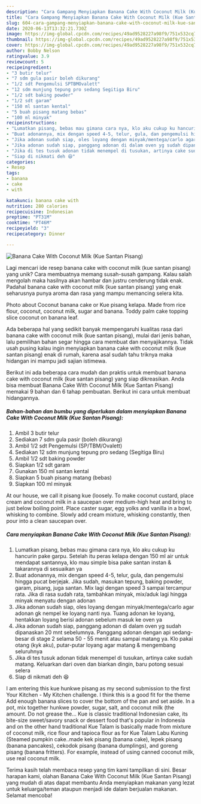 ```yaml
---
description: "Cara Gampang Menyiapkan Banana Cake With Coconut Milk (Kue Santan Pisang), Bisa Manjain Lidah"
title: "Cara Gampang Menyiapkan Banana Cake With Coconut Milk (Kue Santan Pisang), Bisa Manjain Lidah"
slug: 604-cara-gampang-menyiapkan-banana-cake-with-coconut-milk-kue-santan-pisang-bisa-manjain-lidah
date: 2020-06-13T13:32:21.730Z
image: https://img-global.cpcdn.com/recipes/49ad9528227a98f9/751x532cq70/banana-cake-with-coconut-milk-kue-santan-pisang-foto-resep-utama.jpg
thumbnail: https://img-global.cpcdn.com/recipes/49ad9528227a98f9/751x532cq70/banana-cake-with-coconut-milk-kue-santan-pisang-foto-resep-utama.jpg
cover: https://img-global.cpcdn.com/recipes/49ad9528227a98f9/751x532cq70/banana-cake-with-coconut-milk-kue-santan-pisang-foto-resep-utama.jpg
author: Bobby Nelson
ratingvalue: 3.9
reviewcount: 5
recipeingredient:
- "3 butir telur"
- "7 sdm gula pasir boleh dikurang"
- "1/2 sdt Pengemulsi SPTBMOvalett"
- "12 sdm munjung tepung pro sedang Segitiga Biru"
- "1/2 sdt baking powder"
- "1/2 sdt garam"
- "150 ml santan kental"
- "5 buah pisang matang bebas"
- "100 ml minyak"
recipeinstructions:
- "Lumatkan pisang, bebas mau gimana cara nya, klo aku cukup ku hancurin pake garpu. Setelah itu peras kelapa dengan 150 ml air untuk mendapat santannya, klo mau simple bisa pake santan instan &amp; takarannya di sesuaikan ya"
- "Buat adonannya, mix dengan speed 4-5, telur, gula, dan pengemulsi hingga pucat berjejak. Jika sudah, masukan tepung, baking powder, garam, pisang, juga santan. Mix lagi dengan speed 3 sampai tercampur rata. Jika di rasa sudah rata, tambahkan minyak, mix/aduk lagi hingga minyak menyatu dengan adonan"
- "Jika adonan sudah siap, oles loyang dengan minyak/mentega/carlo agar adonan gk nempel ke loyang nanti nya. Tuang adonan ke loyang, hentakkan loyang berisi adonan sebelum masuk ke oven ya"
- "Jika adonan sudah siap, panggang adonan di dalam oven yg sudah dipanaskan 20 mnt sebelumnya. Panggang adonan dengan api sedang-besar di stage 2 selama 50 - 55 menit atau sampai matang ya. Klo pakai otang (kyk aku), putar-putar loyang agar matang &amp; mengembang seluruhnya"
- "Jika di tes tusuk adonan tidak menempel di tusukan, artinya cake sudah matang. Keluarkan dari oven dan biarkan dingin, baru potong sesuai selera"
- "Siap di nikmati deh 😆"
categories:
- Resep
tags:
- banana
- cake
- with

katakunci: banana cake with 
nutrition: 280 calories
recipecuisine: Indonesian
preptime: "PT31M"
cooktime: "PT46M"
recipeyield: "3"
recipecategory: Dinner

---
```



![Banana Cake With Coconut Milk (Kue Santan Pisang)](https://img-global.cpcdn.com/recipes/49ad9528227a98f9/751x532cq70/banana-cake-with-coconut-milk-kue-santan-pisang-foto-resep-utama.jpg)

Lagi mencari ide resep banana cake with coconut milk (kue santan pisang) yang unik? Cara membuatnya memang susah-susah gampang. Kalau salah mengolah maka hasilnya akan hambar dan justru cenderung tidak enak. Padahal banana cake with coconut milk (kue santan pisang) yang enak seharusnya punya aroma dan rasa yang mampu memancing selera kita.

Photo about Coconut banana cake or Kue pisang kelapa. Made from rice flour, coconut, coconut milk, sugar and banana. Toddy palm cake topping slice coconut on banana leaf.

Ada beberapa hal yang sedikit banyak mempengaruhi kualitas rasa dari banana cake with coconut milk (kue santan pisang), mulai dari jenis bahan, lalu pemilihan bahan segar hingga cara membuat dan menyajikannya. Tidak usah pusing kalau ingin menyiapkan banana cake with coconut milk (kue santan pisang) enak di rumah, karena asal sudah tahu triknya maka hidangan ini mampu jadi sajian istimewa.


Berikut ini ada beberapa cara mudah dan praktis untuk membuat banana cake with coconut milk (kue santan pisang) yang siap dikreasikan. Anda bisa membuat Banana Cake With Coconut Milk (Kue Santan Pisang) memakai 9 bahan dan 6 tahap pembuatan. Berikut ini cara untuk membuat hidangannya.

<!--inarticleads1-->

##### Bahan-bahan dan bumbu yang diperlukan dalam menyiapkan Banana Cake With Coconut Milk (Kue Santan Pisang):

1. Ambil 3 butir telur
1. Sediakan 7 sdm gula pasir (boleh dikurang)
1. Ambil 1/2 sdt Pengemulsi (SP/TBM/Ovalett)
1. Sediakan 12 sdm munjung tepung pro sedang (Segitiga Biru)
1. Ambil 1/2 sdt baking powder
1. Siapkan 1/2 sdt garam
1. Gunakan 150 ml santan kental
1. Siapkan 5 buah pisang matang (bebas)
1. Siapkan 100 ml minyak


At our house, we call it pisang kue (loosely. To make coconut custard, place cream and coconut milk in a saucepan over medium-high heat and bring to just below boiling point. Place caster sugar, egg yolks and vanilla in a bowl, whisking to combine. Slowly add cream mixture, whisking constantly, then pour into a clean saucepan over. 

<!--inarticleads2-->

##### Cara menyiapkan Banana Cake With Coconut Milk (Kue Santan Pisang):

1. Lumatkan pisang, bebas mau gimana cara nya, klo aku cukup ku hancurin pake garpu. Setelah itu peras kelapa dengan 150 ml air untuk mendapat santannya, klo mau simple bisa pake santan instan &amp; takarannya di sesuaikan ya
1. Buat adonannya, mix dengan speed 4-5, telur, gula, dan pengemulsi hingga pucat berjejak. Jika sudah, masukan tepung, baking powder, garam, pisang, juga santan. Mix lagi dengan speed 3 sampai tercampur rata. Jika di rasa sudah rata, tambahkan minyak, mix/aduk lagi hingga minyak menyatu dengan adonan
1. Jika adonan sudah siap, oles loyang dengan minyak/mentega/carlo agar adonan gk nempel ke loyang nanti nya. Tuang adonan ke loyang, hentakkan loyang berisi adonan sebelum masuk ke oven ya
1. Jika adonan sudah siap, panggang adonan di dalam oven yg sudah dipanaskan 20 mnt sebelumnya. Panggang adonan dengan api sedang-besar di stage 2 selama 50 - 55 menit atau sampai matang ya. Klo pakai otang (kyk aku), putar-putar loyang agar matang &amp; mengembang seluruhnya
1. Jika di tes tusuk adonan tidak menempel di tusukan, artinya cake sudah matang. Keluarkan dari oven dan biarkan dingin, baru potong sesuai selera
1. Siap di nikmati deh 😆


I am entering this kue hunkwe pisang as my second submission to the first Your Kitchen - My Kitchen challenge. I think this is a good fit for the theme Add enough banana slices to cover the bottom of the pan and set aside. In a pot, mix together hunkwe powder, sugar, salt, and coconut milk (the amount. Do not grease the… Kue is classic traditional Indonesian cake, its bite-size sweet/savory snack or dessert food that&#39;s popular in Indonesia and on the other hand traditional Kue Talam is basically made from mixture of coconut milk, rice flour and tapioca flour as for Kue Talam Labu Kuning (Steamed pumpkin cake..made kek pisang (banana cake), lepek pisang (banana pancakes), cekodok pisang (banana dumplings), and goreng pisang (banana fritters). For example, instead of using canned coconut milk, use real coconut milk. 

Terima kasih telah membaca resep yang tim kami tampilkan di sini. Besar harapan kami, olahan Banana Cake With Coconut Milk (Kue Santan Pisang) yang mudah di atas dapat membantu Anda menyiapkan makanan yang lezat untuk keluarga/teman ataupun menjadi ide dalam berjualan makanan. Selamat mencoba!
